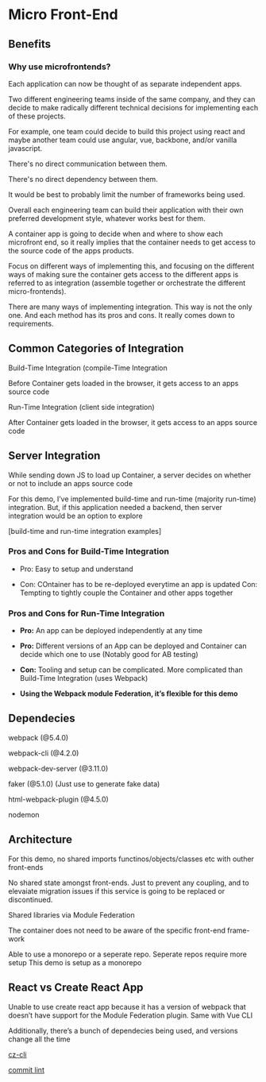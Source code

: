 # Micro Front-End

## Benefits

### Why use microfrontends?

Each application can now be thought of as separate independent apps.

Two different engineering teams inside of the same company, and they can decide to make radically different technical decisions for implementing each of these projects.

For example, one team could decide to build this project using react and maybe another team could use angular, vue, backbone, and/or vanilla javascript.

There's no direct communication between them.

There's no direct dependency between them.

It would be best to probably limit the number of frameworks being used.

Overall each engineering team can build their application with their own preferred
development style, whatever works best for them.

A container app is going to decide when and where to show each microfront end, so it really implies that the container needs to get access to the source code of the apps products.

Focus on different ways of implementing this, and focusing on the different ways of making sure the container gets access to the different apps is referred to as integration (assemble
together or orchestrate the different micro-frontends).

There are many ways of implementing integration. This way is not the only one. And each method has its pros and cons. It really comes down to requirements.

## Common Categories of Integration

Build-Time Integration (compile-Time Integration

Before Container gets loaded in the browser, it gets access to an apps source code

Run-Time Integration (client side integration)

After Container gets loaded in the browser, it gets access to an apps source code

## Server Integration

While sending down JS to load up Container, a server decides on whether or not to include an apps source code

For this demo, I’ve implemented build-time and run-time (majority run-time) integration. But, if this application needed a backend, then server integration would be an option to explore

[build-time and run-time integration examples]

### Pros and Cons for Build-Time Integration

- Pro: Easy to setup and understand

- Con: COntainer has to be re-deployed everytime an app is updated
  Con: Tempting to tightly couple the Container and other apps together

### Pros and Cons for Run-Time Integration

- **Pro:** An app can be deployed independently at any time

- **Pro:** Different versions of an App can be deployed and Container can decide which one to use (Notably good for AB testing)

- **Con:** Tooling and setup can be complicated. More complicated than Build-Time Integration (uses Webpack)

- **Using the Webpack module Federation, it’s flexible for this demo**

## Dependecies

webpack (@5.4.0)

webpack-cli (@4.2.0)

webpack-dev-server (@3.11.0)

faker (@5.1.0)
(Just use to generate fake data)

html-webpack-plugin (@4.5.0)

nodemon

## Architecture

For this demo, no shared imports functinos/objects/classes etc with outher front-ends

No shared state amongst front-ends. Just to prevent any coupling, and to elevaiate migration issues if this service is going to be replaced or discontinued.

Shared libraries via Module Federation

The container does not need to be aware of the specific front-end frame-work

Able to use a monorepo or a seperate repo. Seperate repos require more setup
This demo is setup as a monorepo

## React vs Create React App

Unable to use create react app because it has a version of webpack that doesn’t have support for the Module Federation plugin. Same with Vue CLI

Additionally, there’s a bunch of dependecies being used, and versions change all the time

[cz-cli](https://github.com/commitizen/cz-cli)

[commit lint](https://github.com/conventional-changelog/commitlint)
